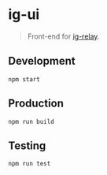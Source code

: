 # ig-ui

> Front-end for [ig-relay](https://github.com/arturz/ig-relay).

## Development

`npm start`

## Production

`npm run build`

## Testing

`npm run test`
